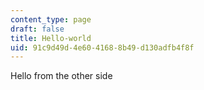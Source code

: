 ```yaml
---
content_type: page
draft: false
title: Hello-world
uid: 91c9d49d-4e60-4168-8b49-d130adfb4f8f
---
```

Hello from the other side